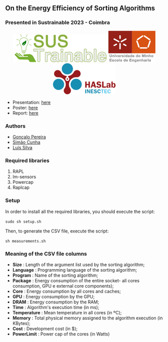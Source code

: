 ## On the Energy Efficiency of Sorting Algorithms
### Presented in Sustrainable 2023 - Coimbra
  <tr>
    <td align="center">
      <p align="center">
        <img src="docs/images/sustrainable.png" alt="sustrainable" width="300" height="90" />
        <img src="docs/images/uminho.png" alt="uminho" width="150" height="100" />
        <img src="docs/images/haslab.png" alt="haslab" width="200" />
      </p>
    </td>
  </tr>

* Presentation: [here](https://github.com/simaocunha71/EnergyMeasurement/blob/main/docs/presentation.pdf)
* Poster: [here](https://github.com/simaocunha71/EnergyMeasurement/blob/main/docs/poster.pdf)
* Report: [here](https://github.com/simaocunha71/EnergyMeasurement/blob/main/docs/On_the_Energy_Efficiency_of_Sorting_Algorithms.pdf) <br>

### Authors
* [Gonçalo Pereira](https://github.com/realRunlo)
* [Simão Cunha](https://github.com/simaocunha71)
* [Luís Silva](https://github.com/LuisMPSilva01) 


### Required libraries
1. RAPL
2. lm-sensors
3. Powercap
4. Raplcap

### Setup
In order to install all the required libraries, you should execute the script:

```sudo sh setup.sh```

Then, to generate the CSV file, execute the script:

```sh measurements.sh```

### Meaning of the CSV file columns
* **Size** : Length of the argument list used by the sorting algorithm;
* **Language** : Programming language of the sorting algorithm;
* **Program** : Name of the sorting algorithm;
* **Package** : Energy consumption of the entire socket- all cores consumption, GPU e external core components);
* **Core** : Energy consumption by all cores and caches;
* **GPU** : Energy consumption by the GPU;
* **DRAM** : Energy consumption by the RAM;
* **Time** : Algorithm's execution time (in ms);
* **Temperature** : Mean temperature in all cores (in ºC);
* **Memory** : Total physical memory assigned to the algorithm execution (in KBytes);
* **Cost** : Development cost (in $);
* **PowerLimit** : Power cap of the cores (in Watts)
